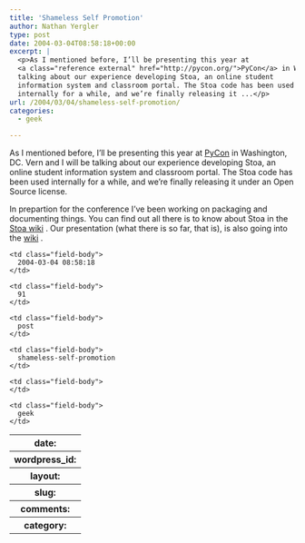 ```yaml
---
title: 'Shameless Self Promotion'
author: Nathan Yergler
type: post
date: 2004-03-04T08:58:18+00:00
excerpt: |
  <p>As I mentioned before, I’ll be presenting this year at
  <a class="reference external" href="http://pycon.org/">PyCon</a> in Washington, <span class="caps">DC</span>. Vern and I will be
  talking about our experience developing Stoa, an online student
  information system and classroom portal. The Stoa code has been used
  internally for a while, and we’re finally releasing it ...</p>
url: /2004/03/04/shameless-self-promotion/
categories:
  - geek

---
```

As I mentioned before, I’ll be presenting this year at [PyCon][1]  in Washington, <span class="caps">DC</span>. Vern and I will be talking about our experience developing Stoa, an online student information system and classroom portal. The Stoa code has been used internally for a while, and we’re finally releasing it under an Open Source license.

In prepartion for the conference I’ve been working on packaging and documenting things. You can find out all there is to know about Stoa in the [Stoa wiki][2] . Our presentation (what there is so far, that is), is also going into the [wiki][3] .

<table class="docutils field-list" frame="void" rules="none">
  <col class="field-name" /> <col class="field-body" /> <tr class="field">
    <th class="field-name">
      date:
    </th>

    <td class="field-body">
      2004-03-04 08:58:18
    </td>
  </tr>

  <tr class="field">
    <th class="field-name">
      wordpress_id:
    </th>

    <td class="field-body">
      91
    </td>
  </tr>

  <tr class="field">
    <th class="field-name">
      layout:
    </th>

    <td class="field-body">
      post
    </td>
  </tr>

  <tr class="field">
    <th class="field-name">
      slug:
    </th>

    <td class="field-body">
      shameless-self-promotion
    </td>
  </tr>

  <tr class="field">
    <th class="field-name">
      comments:
    </th>

    <td class="field-body">
    </td>
  </tr>

  <tr class="field">
    <th class="field-name">
      category:
    </th>

    <td class="field-body">
      geek
    </td>
  </tr>
</table>

 [1]: http://pycon.org/
 [2]: http://tech.canterburyschool.org/tech/STOA
 [3]: http://tech.canterburyschool.org/tech/PyCon_2004